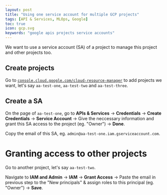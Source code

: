 ```yaml
---
layout: post
title: "Using one service account for multiple GCP projects"
tags: [API & Services, MLOps, Google]
toc: true
icon: gcp.svg
keywords: "google apis projects service accounts"
---
```


We want to use a service account (SA) of a project to manage this project and other projects too.

## Create projects

Go to [`console.cloud.google.com/cloud-resource-manager`](https://console.cloud.google.com/cloud-resource-manager) to add projects we want, let's say `aa-test-one`, `aa-test-two` and `aa-test-three`. 



## Create a SA

On the page of `aa-test-one`, go to **APIs & Services** → **Credentials** → **Create Credentials** → **Service Account** → Give the neccessary information and grant this SA access to the project (eg. "Owner") → **Done**.

Copy the email of this SA, eg. `admin@aa-test-one.iam.gserviceaccount.com`.



# Granting access to other projects

Go to another project, let's say `aa-test-two`.

Navigate to **IAM and Admin** → **IAM** → **Grant Access** → Paste the email in previous step to the "New principals" & assign roles to this principal (eg. "Owner") → **Save**.
